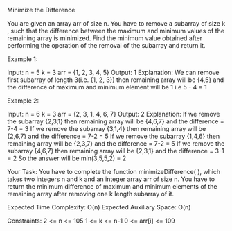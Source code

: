 Minimize the Difference

You are given an array arr of size n. You have to remove a subarray of size k , such that the difference between the maximum and minimum values of the remaining array is minimized.
Find the minimum value obtained after performing the operation of the removal of the subarray and return it.

Example 1:

Input:
n = 5
k = 3
arr = {1, 2, 3, 4, 5}
Output: 
1
Explanation: 
We can remove first subarray of length 3(i.e. {1, 2, 3}) then remaining array will be {4,5} and the difference of maximum and minimum element will be 1 i.e 5 - 4 = 1


Example 2:

Input:
n = 6
k = 3
arr = {2, 3, 1, 4, 6, 7}
Output: 
2
Explanation:
If we remove the subarray {2,3,1} then remaining array will be {4,6,7} and the difference  = 7-4 = 3
If we remove the subarray {3,1,4} then remaining array will be {2,6,7} and the difference  = 7-2 = 5
If we remove the subarray {1,4,6} then remaining array will be {2,3,7} and the difference  = 7-2 = 5
If we remove the subarray {4,6,7} then remaining array will be {2,3,1} and the difference  = 3-1 = 2
So the answer will be min(3,5,5,2) = 2


Your Task: 
You have to complete the function minimizeDifference( ), which takes two integers n and k and an integer array arr of size n. You have to return the minimum difference of maximum and minimum elements of the remaining array after removing one k length subarray of it.

Expected Time Complexity: O(n)
Expected Auxiliary Space: O(n)

Constraints:
2 <= n <= 105
1 <= k <= n-1
0 <= arr[i] <= 109